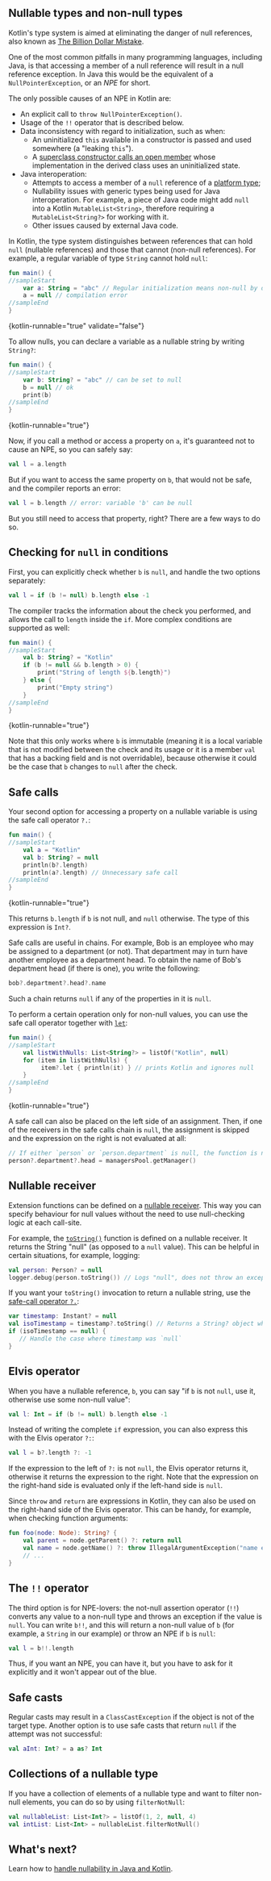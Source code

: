 [//]: # (title: Null safety)

## Nullable types and non-null types

Kotlin's type system is aimed at eliminating the danger of null references, also known as [The Billion Dollar Mistake](https://en.wikipedia.org/wiki/Null_pointer#History).

One of the most common pitfalls in many programming languages, including Java, is that accessing a member of a null
reference will result in a null reference exception. In Java this would be the equivalent of a `NullPointerException`,
or an _NPE_ for short.

The only possible causes of an NPE in Kotlin are:

* An explicit call to `throw NullPointerException()`.
* Usage of the `!!` operator that is described below.
* Data inconsistency with regard to initialization, such as when:
  * An uninitialized `this` available in a constructor is passed and used somewhere (a "leaking `this`").
  * A [superclass constructor calls an open member](inheritance.md#derived-class-initialization-order) whose implementation
  in the derived class uses an uninitialized state.
* Java interoperation:
  * Attempts to access a member of a `null` reference of a [platform type](java-interop.md#null-safety-and-platform-types);
  * Nullability issues with generic types being used for Java interoperation. For example, a piece of Java code might add
  `null` into a Kotlin `MutableList<String>`, therefore requiring a `MutableList<String?>` for working with it.
  * Other issues caused by external Java code.

In Kotlin, the type system distinguishes between references that can hold `null` (nullable references) and those that
cannot (non-null references).
For example, a regular variable of type `String` cannot hold `null`:

```kotlin
fun main() {
//sampleStart
    var a: String = "abc" // Regular initialization means non-null by default
    a = null // compilation error
//sampleEnd
}
```
{kotlin-runnable="true" validate="false"}

To allow nulls, you can declare a variable as a nullable string by writing `String?`:

```kotlin
fun main() {
//sampleStart
    var b: String? = "abc" // can be set to null
    b = null // ok
    print(b)
//sampleEnd
}
```
{kotlin-runnable="true"}

Now, if you call a method or access a property on `a`, it's guaranteed not to cause an NPE, so you can safely say:

```kotlin
val l = a.length
```

But if you want to access the same property on `b`, that would not be safe, and the compiler reports an error:

```kotlin
val l = b.length // error: variable 'b' can be null
```

But you still need to access that property, right? There are a few ways to do so.

## Checking for `null` in conditions

First, you can explicitly check whether `b` is `null`, and handle the two options separately:

```kotlin
val l = if (b != null) b.length else -1
```

The compiler tracks the information about the check you performed, and allows the call to `length` inside the `if`.
More complex conditions are supported as well:

```kotlin
fun main() {
//sampleStart
    val b: String? = "Kotlin"
    if (b != null && b.length > 0) {
        print("String of length ${b.length}")
    } else {
        print("Empty string")
    }
//sampleEnd
}
```
{kotlin-runnable="true"}

Note that this only works where `b` is immutable (meaning it is a local variable that is not modified between the check and its
usage or it is a member `val` that has a backing field and is not overridable), because otherwise it could be the case
that `b` changes to `null` after the check.

## Safe calls

Your second option for accessing a property on a nullable variable is using the safe call operator `?.`:

```kotlin
fun main() {
//sampleStart
    val a = "Kotlin"
    val b: String? = null
    println(b?.length)
    println(a?.length) // Unnecessary safe call
//sampleEnd
}
```
{kotlin-runnable="true"}

This returns `b.length` if `b` is not null, and `null` otherwise. The type of this expression is `Int?`.

Safe calls are useful in chains. For example, Bob is an employee who may be assigned to a department (or not). That department
may in turn have another employee as a department head. To obtain the name of Bob's department head (if there is one),
you write the following:

```kotlin
bob?.department?.head?.name
```

Such a chain returns `null` if any of the properties in it is `null`.

To perform a certain operation only for non-null values, you can use the safe call operator together with
[`let`](https://kotlinlang.org/api/latest/jvm/stdlib/kotlin/let.html):

```kotlin
fun main() {
//sampleStart
    val listWithNulls: List<String?> = listOf("Kotlin", null)
    for (item in listWithNulls) {
         item?.let { println(it) } // prints Kotlin and ignores null
    }
//sampleEnd
}
```
{kotlin-runnable="true"}

A safe call can also be placed on the left side of an assignment. Then, if one of the receivers in the safe calls chain
is `null`, the assignment is skipped and the expression on the right is not evaluated at all:

```kotlin
// If either `person` or `person.department` is null, the function is not called:
person?.department?.head = managersPool.getManager()
```

## Nullable receiver

Extension functions can be defined on a [nullable receiver](extensions.md#nullable-receiver).
This way you can specify behaviour for null values without the need to use null-checking logic at each call-site. 

For example, the [`toString()`](https://kotlinlang.org/api/latest/jvm/stdlib/kotlin/to-string.html) function is defined on a nullable receiver. It returns the String "null" (as opposed to a `null` value). This can be helpful in certain situations, for example, logging:

```kotlin
val person: Person? = null
logger.debug(person.toString()) // Logs "null", does not throw an exception
```

If you want your `toString()` invocation to return a nullable string, use the [safe-call operator `?.`](#safe-calls):

```kotlin
var timestamp: Instant? = null
val isoTimestamp = timestamp?.toString() // Returns a String? object which is `null`
if (isoTimestamp == null) {
   // Handle the case where timestamp was `null`
}
```

## Elvis operator

When you have a nullable reference, `b`, you can say "if `b` is not `null`, use it, otherwise use some non-null value":

```kotlin
val l: Int = if (b != null) b.length else -1
```

Instead of writing the complete `if` expression, you can also express this with the Elvis operator `?:`:

```kotlin
val l = b?.length ?: -1
```

If the expression to the left of `?:` is not `null`, the Elvis operator returns it, otherwise it returns the expression
to the right.
Note that the expression on the right-hand side is evaluated only if the left-hand side is `null`.

Since `throw` and `return` are expressions in Kotlin, they can also be used on
the right-hand side of the Elvis operator. This can be handy, for example, when checking function arguments:

```kotlin
fun foo(node: Node): String? {
    val parent = node.getParent() ?: return null
    val name = node.getName() ?: throw IllegalArgumentException("name expected")
    // ...
}
```

## The `!!` operator

The third option is for NPE-lovers: the not-null assertion operator (`!!`) converts any value to a non-null
type and throws an exception if the value is `null`. You can write `b!!`, and this will return a non-null value of `b`
(for example, a `String` in our example) or throw an NPE if `b` is `null`:

```kotlin
val l = b!!.length
```

Thus, if you want an NPE, you can have it, but you have to ask for it explicitly and it won't appear out of the blue.

## Safe casts

Regular casts may result in a `ClassCastException` if the object is not of the target type.
Another option is to use safe casts that return `null` if the attempt was not successful:

```kotlin
val aInt: Int? = a as? Int
```

## Collections of a nullable type

If you have a collection of elements of a nullable type and want to filter non-null elements, you can do so by using
`filterNotNull`:

```kotlin
val nullableList: List<Int?> = listOf(1, 2, null, 4)
val intList: List<Int> = nullableList.filterNotNull()
```

## What's next?

Learn how to [handle nullability in Java and Kotlin](java-to-kotlin-nullability-guide.md).
